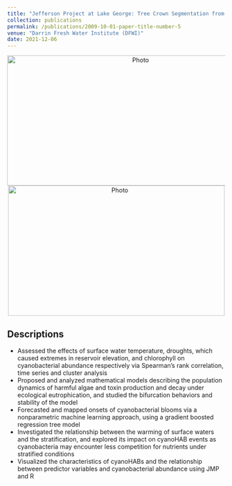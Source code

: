 ```yaml
---
title: "Jefferson Project at Lake George: Tree Crown Segmentation from LiDAR Data"
collection: publications
permalink: /publications/2009-10-01-paper-title-number-5
venue: "Darrin Fresh Water Institute (DFWI)"
date: 2021-12-06
---
```


<p align="center">
  <img src="https://haowen-he.github.io/images/HAB.jpg?raw=true" alt="Photo" width="600" height="300"/> 
  <img src="https://haowen-he.github.io/images/Rplot 4.06.27 PM.png?raw=true" alt="Photo" width="500" height="300"/> 
</p>

## Descriptions
* Assessed the effects of surface water temperature, droughts, which caused extremes in reservoir elevation, and chlorophyll on cyanobacterial abundance respectively via Spearman’s rank correlation, time series and cluster analysis
* Proposed and analyzed mathematical models describing the population dynamics of harmful algae and toxin production and decay under ecological eutrophication, and studied the bifurcation behaviors and stability of the model
* Forecasted and mapped onsets of cyanobacterial blooms via a nonparametric machine learning approach, using a gradient boosted regression tree model
* Investigated the relationship between the warming of surface waters and the stratification, and explored its impact on cyanoHAB events as cyanobacteria may encounter less competition for nutrients under stratified conditions
* Visualized the characteristics of cyanoHABs and the relationship between predictor variables and cyanobacterial abundance using JMP and R
